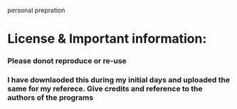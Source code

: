 personal prepration

# License & Important information:

### Please donot reproduce or re-use

### I have downlaoded this during my initial days and uploaded the same for my referece. Give credits and reference to the authors of the programs
